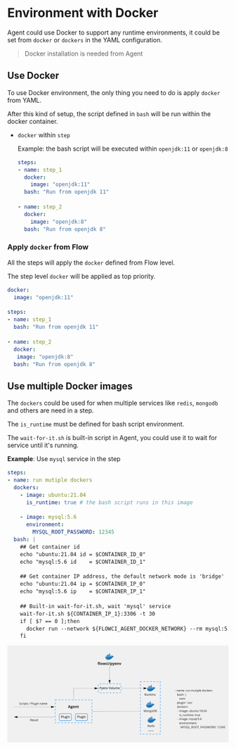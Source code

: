 # Environment with Docker

Agent could use Docker to support any runtime environments, it could be set from `docker` or `dockers` in the YAML configuration.

> Docker installation is needed from Agent

## Use Docker

To use Docker environment, the only thing you need to do is apply `docker` from YAML.

After this kind of setup, the script defined in `bash` will be run within the docker container.


- `docker` within `step`

  Example: the bash script will be executed within `openjdk:11` or `openjdk:8`
 
    ```yaml
    steps:
    - name: step_1
      docker:
        image: "openjdk:11"
      bash: "Run from openjdk 11"

    - name: step_2
      docker:
        image: "openjdk:8"
      bash: "Run from openjdk 8"
    ```

### Apply `docker` from Flow

All the steps will apply the `docker` defined from Flow level.

The step level `docker` will be applied as top priority.

```yaml
docker:
  image: "openjdk:11"

steps:
- name: step_1
  bash: "Run from openjdk 11"

- name: step_2
  docker:
   image: "openjdk:8"
  bash: "Run from openjdk 8"

```

## Use multiple Docker images

The `dockers` could be used for when multiple services like `redis`, `mongodb` and others are need in a step. 

The `is_runtime` must be defined for bash script environment.

The `wait-for-it.sh` is built-in script in Agent, you could use it to wait for service until it's running.

__Example__: Use `mysql` service in the step

```yaml
steps:
- name: run mutiple dockers
  dockers:
    - image: ubuntu:21.04
      is_runtime: true # the bash script runs in this image
      
    - image: mysql:5.6
      environment:
        MYSQL_ROOT_PASSWORD: 12345
  bash: |
    ## Get container id
    echo "ubuntu:21.04 id = $CONTAINER_ID_0"
    echo "mysql:5.6 id    = $CONTAINER_ID_1"

    ## Get container IP address, the default network mode is 'bridge'
    echo "ubuntu:21.04 ip = $CONTAINER_IP_0"
    echo "mysql:5.6 ip    = $CONTAINER_IP_1"

    ## Built-in wait-for-it.sh, wait 'mysql' service
    wait-for-it.sh ${CONTAINER_IP_1}:3306 -t 30
    if [ $? == 0 ];then
      docker run --network ${FLOWCI_AGENT_DOCKER_NETWORK} --rm mysql:5.6 mysql -h${CONTAINER_IP_1} -uroot -p12345 mysql -e "select * from user"
    fi
  ```

  ![multiple docker](../../_images/job/multiple_docker.png)